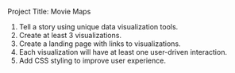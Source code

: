 Project Title: Movie Maps

1. Tell a story using unique data visualization tools.
2. Create at least 3 visualizations.
3. Create a landing page with links to visualizations.
4. Each visualization will have at least one user-driven interaction.
5. Add CSS styling to improve user experience.